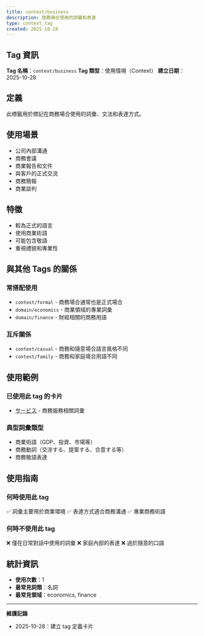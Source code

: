 ```yaml
---
title: context/business
description: 商務場合使用的詞彙和表達
type: context_tag
created: 2025-10-28
---
```


## Tag 資訊

**Tag 名稱**：`context/business`
**Tag 類型**：使用情境（Context）
**建立日期**：2025-10-28

## 定義

此標籤用於標記在商務場合使用的詞彙、文法和表達方式。

## 使用場景

- 公司內部溝通
- 商務會議
- 商業報告和文件
- 與客戶的正式交流
- 商務簡報
- 商業談判

## 特徵

- 較為正式的語言
- 使用商業術語
- 可能包含敬語
- 重視禮貌和專業性

## 與其他 Tags 的關係

### 常搭配使用
- `context/formal` - 商務場合通常也是正式場合
- `domain/economics` - 商業領域的專業詞彙
- `domain/finance` - 財經相關的商務用語

### 互斥關係
- `context/casual` - 商務和隨意場合語言風格不同
- `context/family` - 商務和家庭場合用語不同

## 使用範例

### 已使用此 tag 的卡片
- [サービス](../../../noun/004_service.md) - 商務服務相關詞彙

### 典型詞彙類型
- 商業術語（GDP、投資、市場等）
- 商務動詞（交涉する、提案する、合意する等）
- 商務敬語表達

## 使用指南

### 何時使用此 tag
✅ 詞彙主要用於商業環境
✅ 表達方式適合商務溝通
✅ 專業商務術語

### 何時不使用此 tag
❌ 僅在日常對話中使用的詞彙
❌ 家庭內部的表達
❌ 過於隨意的口語

## 統計資訊

- **使用次數**：1
- **最常見詞類**：名詞
- **最常見領域**：economics, finance

---

**維護記錄**
- 2025-10-28：建立 tag 定義卡片
